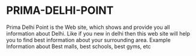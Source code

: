 # PRIMA-DELHI-POINT
Prima Delhi Point is the Web site, which shows and provide you all information about Delhi. Like if you new in delhi then this web site will help you to find best information about your surrounding area. Example Information about Best malls, best schools, best gyms, etc
